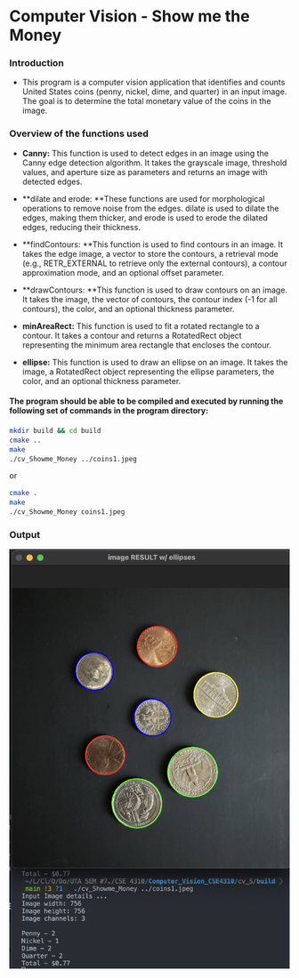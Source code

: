 # Computer Vision - Show me the Money

### Introduction

- This program is a computer vision application that identifies and counts United States coins (penny, nickel, dime, and quarter) in an input image. The goal is to determine the total monetary value of the coins in the image.

### Overview of the functions used

- **Canny:** This function is used to detect edges in an image using the Canny edge detection algorithm. It takes the grayscale image, threshold values, and aperture size as parameters and returns an image with detected edges.
  
- **dilate and erode: **These functions are used for morphological operations to remove noise from the edges. dilate is used to dilate the edges, making them thicker, and erode is used to erode the dilated edges, reducing their thickness.

- **findContours: **This function is used to find contours in an image. It takes the edge image, a vector to store the contours, a retrieval mode (e.g., RETR_EXTERNAL to retrieve only the external contours), a contour approximation mode, and an optional offset parameter.

- **drawContours: **This function is used to draw contours on an image. It takes the image, the vector of contours, the contour index (-1 for all contours), the color, and an optional thickness parameter.

- **minAreaRect:** This function is used to fit a rotated rectangle to a contour. It takes a contour and returns a RotatedRect object representing the minimum area rectangle that encloses the contour.

- **ellipse:** This function is used to draw an ellipse on an image. It takes the image, a RotatedRect object representing the ellipse parameters, the color, and an optional thickness parameter.

#### The program should be able to be compiled and executed by running the following set of commands in the program directory:

```bash
mkdir build && cd build
cmake ..
make
./cv_Showme_Money ../coins1.jpeg
```
or
```bash
cmake .
make
./cv_Showme_Money coins1.jpeg
```

### Output

![Output of the program](<Screenshot 2023-07-09 at 20.30.32.png>)
